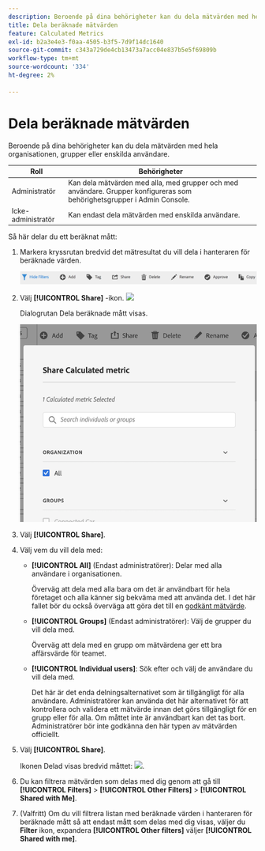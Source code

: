 ```yaml
---
description: Beroende på dina behörigheter kan du dela mätvärden med hela organisationen, grupper eller enskilda användare.
title: Dela beräknade mätvärden
feature: Calculated Metrics
exl-id: b2a3e4e3-f0aa-4505-b3f5-7d9f14dc1640
source-git-commit: c343a729de4cb13473a7acc04e837b5e5f69809b
workflow-type: tm+mt
source-wordcount: '334'
ht-degree: 2%

---
```


# Dela beräknade mätvärden

Beroende på dina behörigheter kan du dela mätvärden med hela organisationen, grupper eller enskilda användare.

| Roll | Behörigheter |
|---|---|
| Administratör | Kan dela mätvärden med alla, med grupper och med användare. Grupper konfigureras som behörighetsgrupper i Admin Console. |
| Icke-administratör | Kan endast dela mätvärden med enskilda användare. |

Så här delar du ett beräknat mått:

1. Markera kryssrutan bredvid det mätresultat du vill dela i hanteraren för beräknade värden.

   ![Beräknat måtthanterare som visar de tillgängliga ikonerna längst upp i fönstret, inklusive Dölj filter, Tagg, Dela, Ta bort och Kopiera.](assets/cm_task_bar.png)

1. Välj **[!UICONTROL Share]** -ikon. ![](https://spectrum.adobe.com/static/icons/workflow_18/Smock_Share_18_N.svg)

   Dialogrutan Dela beräknade mått visas.

   ![Dela fönstret Beräknade mått med Alla valt för organisationen.](assets/cm_share.png)

1. Välj **[!UICONTROL Share]**.

1. Välj vem du vill dela med:

   * **[!UICONTROL All]** (Endast administratörer): Delar med alla användare i organisationen.

     Överväg att dela med alla bara om det är användbart för hela företaget och alla känner sig bekväma med att använda det. I det här fallet bör du också överväga att göra det till en [godkänt mätvärde](/help/components/calc-metrics/cm-workflow/cm-approving.md).

   * **[!UICONTROL Groups]** (Endast administratörer): Välj de grupper du vill dela med.

     Överväg att dela med en grupp om mätvärdena ger ett bra affärsvärde för teamet.

   * **[!UICONTROL Individual users]**: Sök efter och välj de användare du vill dela med.

     Det här är det enda delningsalternativet som är tillgängligt för alla användare. Administratörer kan använda det här alternativet för att kontrollera och validera ett mätvärde innan det görs tillgängligt för en grupp eller för alla. Om måttet inte är användbart kan det tas bort. Administratörer bör inte godkänna den här typen av mätvärden officiellt.

1. Välj **[!UICONTROL Share]**.

   Ikonen Delad visas bredvid måttet: ![](https://spectrum.adobe.com/static/icons/workflow_18/Smock_Share_18_N.svg).

1. Du kan filtrera mätvärden som delas med dig genom att gå till **[!UICONTROL Filters]** > **[!UICONTROL Other Filters]** > **[!UICONTROL Shared with Me]**.

1. (Valfritt) Om du vill filtrera listan med beräknade värden i hanteraren för beräknade mått så att endast mått som delas med dig visas, väljer du **Filter** ikon, expandera **[!UICONTROL Other filters]** väljer **[!UICONTROL Shared with me]**.
